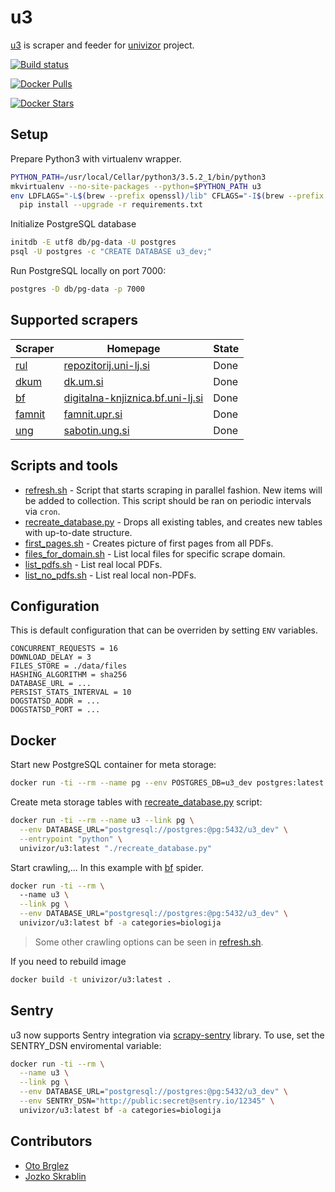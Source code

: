 # u3

[u3] is scraper and feeder for [univizor] project.

[![Build status][build-status-badge]][build-status]

[![Docker Pulls][docker-pulls-badge]][docker-hub]

[![Docker Stars][docker-stars-badge]][docker-hub]

## Setup

Prepare Python3 with virtualenv wrapper.

```bash
PYTHON_PATH=/usr/local/Cellar/python3/3.5.2_1/bin/python3
mkvirtualenv --no-site-packages --python=$PYTHON_PATH u3
env LDFLAGS="-L$(brew --prefix openssl)/lib" CFLAGS="-I$(brew --prefix openssl)/include" \
  pip install --upgrade -r requirements.txt
```

Initialize PostgreSQL database

```bash
initdb -E utf8 db/pg-data -U postgres
psql -U postgres -c "CREATE DATABASE u3_dev;"
```

Run PostgreSQL locally on port 7000:

```bash
postgres -D db/pg-data -p 7000
```

## Supported scrapers

|   Scraper                          |   Homepage                                                                     | State  |
|------------------------------------|--------------------------------------------------------------------------------|--------|
| [rul](feeder/spiders/rul.py)       | [repozitorij.uni-lj.si](https://repozitorij.uni-lj.si/info/index.php/slo/)     | Done   |
| [dkum](feeder/spiders/dkum.py)     | [dk.um.si](https://dk.um.si)                                                   | Done   |
| [bf](feeder/spiders/bf.py)         | [digitalna-knjiznica.bf.uni-lj.si](http://www.digitalna-knjiznica.bf.uni-lj.si)| Done   |
| [famnit](feeder/spiders/famnit.py) | [famnit.upr.si](http://www.famnit.upr.si)                                      | Done   |
| [ung](feeder/spiders/ung.py)       | [sabotin.ung.si](http://sabotin.ung.si)                                        | Done   |

## Scripts and tools

- [refresh.sh](./refresh.sh) - Script that starts scraping in parallel fashion. New items will be added to collection.
This script should be ran on periodic intervals via `cron`.
- [recreate_database.py](./recreate_database.py) - Drops all existing tables, and creates new tables with up-to-date structure.
- [first_pages.sh](./tools/first_pages.sh) - Creates picture of first pages from all PDFs.
- [files_for_domain.sh](./tools/files_for_domain.sh) - List local files for specific scrape domain.
- [list_pdfs.sh](./tools/list_pdfs.sh) - List real local PDFs.
- [list_no_pdfs.sh](./tools/list_pdfs.sh) - List real local non-PDFs.

## Configuration

This is default configuration that can be overriden by setting `ENV` variables.

```
CONCURRENT_REQUESTS = 16
DOWNLOAD_DELAY = 3
FILES_STORE = ./data/files
HASHING_ALGORITHM = sha256 
DATABASE_URL = ...
PERSIST_STATS_INTERVAL = 10
DOGSTATSD_ADDR = ... 
DOGSTATSD_PORT = ...
```

## Docker

Start new PostgreSQL container for meta storage:

```bash
docker run -ti --rm --name pg --env POSTGRES_DB=u3_dev postgres:latest
```

Create meta storage tables with [recreate_database.py](recreate_database.py) script:

```bash
docker run -ti --rm --name u3 --link pg \
  --env DATABASE_URL="postgresql://postgres:@pg:5432/u3_dev" \
  --entrypoint "python" \
  univizor/u3:latest "./recreate_database.py"
```

Start crawling,... In this example with [bf](feeder/spiders/bf.py) spider.

```bash
docker run -ti --rm \ 
  --name u3 \
  --link pg \
  --env DATABASE_URL="postgresql://postgres:@pg:5432/u3_dev" \
  univizor/u3:latest bf -a categories=biologija
```

> Some other crawling options can be seen in [refresh.sh](./refresh.sh).

If you need to rebuild image

```bash
docker build -t univizor/u3:latest .
```

## Sentry

u3 now supports Sentry integration via [scrapy-sentry](https://github.com/llonchj/scrapy-sentry) library. To use, set the SENTRY_DSN enviromental variable:

```bash
docker run -ti --rm \
  --name u3 \
  --link pg \
  --env DATABASE_URL="postgresql://postgres:@pg:5432/u3_dev" \
  --env SENTRY_DSN="http://public:secret@sentry.io/12345" \
  univizor/u3:latest bf -a categories=biologija
```

## Contributors

- [Oto Brglez](https://github.com/otobrglez)
- [Jozko Skrablin](https://github.com/jozko)

[u3]: https://github.com/univizor/u3
[univizor]: http://univizor.si
[imagelayers-badge]: https://badge.imagelayers.io/univizor/u3:latest.svg
[imagelayers]: https://imagelayers.io/?images=univizor/u3:latest
[docker-pulls-badge]: https://img.shields.io/docker/pulls/univizor/u3.svg
[docker-stars-badge]: https://img.shields.io/docker/stars/univizor/u3.svg
[docker-hub]: https://hub.docker.com/r/univizor/u3/
[build-status-badge]: https://travis-ci.org/univizor/u3.svg?branch=master
[build-status]: https://travis-ci.org/univizor/u3
